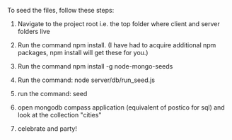 To seed the files, follow these steps:

1. Navigate to the project root i.e. the top folder where client and server folders live

2. Run the command npm install.  (I have had to acquire additional npm packages, npm install will get these for you.)

3. Run the command npm install -g node-mongo-seeds

4. Run the command: node server/db/run_seed.js

5. run the command: seed

5. open mongodb compass application (equivalent of postico for sql) and look at the collection "cities"

6. celebrate and party!
